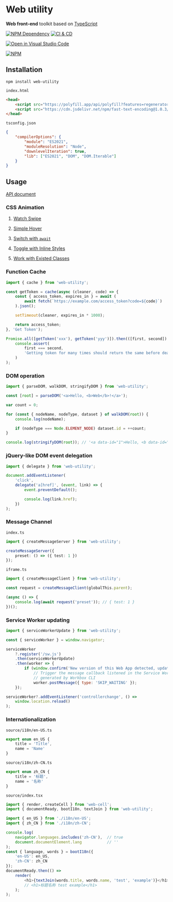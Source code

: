 # Web utility

**Web front-end** toolkit based on [TypeScript][1]

[![NPM Dependency](https://david-dm.org/EasyWebApp/web-utility.svg)][2]
[![CI & CD](https://github.com/EasyWebApp/web-utility/actions/workflows/main.yml/badge.svg)][3]

[![Open in Visual Studio Code](https://open.vscode.dev/badges/open-in-vscode.svg)][4]

[![NPM](https://nodei.co/npm/web-utility.png?downloads=true&downloadRank=true&stars=true)][5]

## Installation

```shell
npm install web-utility
```

`index.html`

```html
<head>
    <script src="https://polyfill.app/api/polyfill?features=regenerator-runtime,url,scroll-behavior,intersection-observer"></script>
    <script src="https://cdn.jsdelivr.net/npm/fast-text-encoding@1.0.3/text.min.js"></script>
</head>
```

`tsconfig.json`

```json
{
    "compilerOptions": {
        "module": "ES2021",
        "moduleResolution": "Node",
        "downlevelIteration": true,
        "lib": ["ES2021", "DOM", "DOM.Iterable"]
    }
}
```

## Usage

[API document](https://web-cell.dev/web-utility/)

### CSS Animation

1. [Watch Swipe](https://github.com/EasyWebApp/BootCell/blob/11c5d6f/source%2FMedia%2FCarousel.tsx#L200-L218)

2. [Simple Hover](https://github.com/EasyWebApp/BootCell/blob/a41bbc1/source/Prompt/Tooltip.tsx#L38-L43)

3. [Switch with `await`](https://github.com/EasyWebApp/BootCell/blob/a41bbc1/source/Content/TabList.tsx#L77-85)

4. [Toggle with Inline Styles](https://github.com/EasyWebApp/BootCell/blob/a41bbc1/source/Content/Collapse.tsx#L19-L38)

5. [Work with Existed Classes](https://github.com/EasyWebApp/BootCell/blob/a41bbc1/source/Content/Carousel.tsx#L82-L99)

### Function Cache

```typescript
import { cache } from 'web-utility';

const getToken = cache(async (cleaner, code) => {
    const { access_token, expires_in } = await (
        await fetch(`https://example.com/access_token?code=${code}`)
    ).json();

    setTimeout(cleaner, expires_in * 1000);

    return access_token;
}, 'Get Token');

Promise.all([getToken('xxx'), getToken('yyy')]).then(([first, second]) =>
    console.assert(
        first === second,
        'Getting token for many times should return the same before deadline'
    )
);
```

### DOM operation

```javascript
import { parseDOM, walkDOM, stringifyDOM } from 'web-utility';

const [root] = parseDOM('<a>Hello, <b>Web</b>!</a>');

var count = 0;

for (const { nodeName, nodeType, dataset } of walkDOM(root)) {
    console.log(nodeName);

    if (nodeType === Node.ELEMENT_NODE) dataset.id = ++count;
}

console.log(stringifyDOM(root)); // '<a data-id="1">Hello, <b data-id="2">Web</b>!</a>'
```

### jQuery-like DOM event delegation

```javascript
import { delegate } from 'web-utility';

document.addEventListener(
    'click',
    delegate('a[href]', (event, link) => {
        event.preventDefault();

        console.log(link.href);
    })
);
```

### Message Channel

`index.ts`

```typescript
import { createMessageServer } from 'web-utility';

createMessageServer({
    preset: () => ({ test: 1 })
});
```

`iframe.ts`

```typescript
import { createMessageClient } from 'web-utility';

const request = createMessageClient(globalThis.parent);

(async () => {
    console.log(await request('preset')); // { test: 1 }
})();
```

### Service Worker updating

```javascript
import { serviceWorkerUpdate } from 'web-utility';

const { serviceWorker } = window.navigator;

serviceWorker
    ?.register('/sw.js')
    .then(serviceWorkerUpdate)
    .then(worker => {
        if (window.confirm('New version of this Web App detected, update now?'))
            // Trigger the message callback listened in the Service Worker
            // generated by Workbox CLI
            worker.postMessage({ type: 'SKIP_WAITING' });
    });

serviceWorker?.addEventListener('controllerchange', () =>
    window.location.reload()
);
```

### Internationalization

`source/i18n/en-US.ts`

```typescript
export enum en_US {
    title = 'Title',
    name = 'Name'
}
```

`source/i18n/zh-CN.ts`

```typescript
export enum zh_CN {
    title = '标题',
    name = '名称'
}
```

`source/index.tsx`

```javascript
import { render, createCell } from 'web-cell';
import { documentReady, bootI18n, textJoin } from 'web-utility';

import { en_US } from './i18n/en-US';
import { zh_CN } from './i18n/zh-CN';

console.log(
    navigator.languages.includes('zh-CN'),  // true
    document.documentElement.lang           // ''
);
const { language, words } = bootI18n({
    'en-US': en_US,
    'zh-CN': zh_CN
});
documentReady.then(() =>
    render(
        <h1>{textJoin(words.title, words.name, 'test', 'example')}</h1>
        // <h1>标题名称 test example</h1>
    );
);
```

[1]: https://www.typescriptlang.org/
[2]: https://david-dm.org/EasyWebApp/web-utility
[3]: https://github.com/EasyWebApp/web-utility/actions/workflows/main.yml
[4]: https://open.vscode.dev/EasyWebApp/web-utility
[5]: https://nodei.co/npm/web-utility/

